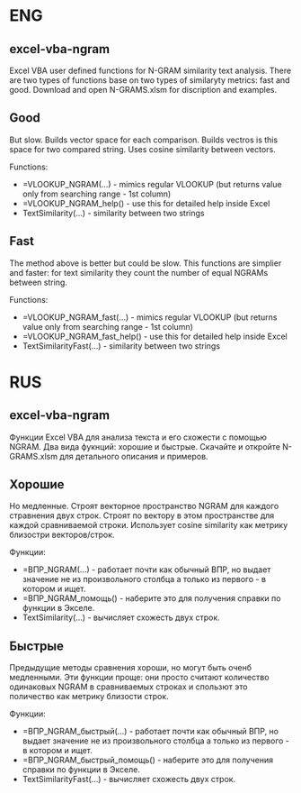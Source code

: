 # ENG

## excel-vba-ngram
Excel VBA user defined functions for N-GRAM similarity text analysis. There are two types of functions base on two types of  similaryty metrics: fast and good. 
Download and open N-GRAMS.xlsm for discription and examples.

## Good
But slow. Builds vector space for each comparison. Builds vectros is this space for two compared string. Uses cosine similarity between vectors.

Functions:
 - =VLOOKUP_NGRAM(...) - mimics regular VLOOKUP (but returns value only from searching range - 1st column)
 - =VLOOKUP_NGRAM_help() -  use this for detailed help inside Excel
 - TextSimilarity(...) - similarity between two strings

## Fast
The method above is better but could be slow. This functions are simplier and faster: for text similarity they  count the number of equal NGRAMs between string.

Functions:
 - =VLOOKUP_NGRAM_fast(...) - mimics regular VLOOKUP (but returns value only from searching range - 1st column)
 - =VLOOKUP_NGRAM_fast_help() -  use this for detailed help inside Excel
 - TextSimilarityFast(...) - similarity between two strings

# RUS

## excel-vba-ngram
Функции Excel VBA для анализа текста и его схожести с помощью NGRAM. Два вида фукнций: хорошие и быстрые. 
Скачайте и откройте N-GRAMS.xlsm для детального описания и примеров.

## Хорошие
Но медленные. Строят векторное пространство NGRAM для каждого стравнения двух строк. Строят по вектору в этом пространстве для каждой сравниваемой строки. Использует cosine similarity как метрику близостри векторов/строк.

Функции:
 - =ВПР_NGRAM(...) - работает почти как обычный ВПР, но выдает значение не из произвольного столбца а только из первого - в котором и ищет.
 - =ВПР_NGRAM_помощь() -  наберите это для получения справки по функции в Экселе.
 - TextSimilarity(...) - вычисляет схожесть двух строк.

## Быстрые
Предыдущие методы сравнения хороши, но могут быть оченб медленными. Эти функции проще: они просто считают количество одинаковых NGRAM в сравниваемых строках и спользют это поличество как метрику близости строк.

Функции:
 - =ВПР_NGRAM_быстрый(...) - работает почти как обычный ВПР, но выдает значение не из произвольного столбца а только из первого - в котором и ищет.
 - =ВПР_NGRAM_быстрый_помощь() -  наберите это для получения справки по функции в Экселе.
 - TextSimilarityFast(...) - вычисляет схожесть двух строк.
